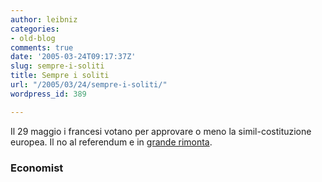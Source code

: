 ```yaml
---
author: leibniz
categories:
- old-blog
comments: true
date: '2005-03-24T09:17:37Z'
slug: sempre-i-soliti
title: Sempre i soliti
url: "/2005/03/24/sempre-i-soliti/"
wordpress_id: 389

---
```

Il 29 maggio i francesi votano per approvare o meno la simil-costituzione europea. Il no al referendum e in [grande rimonta](http://www.economist.com/world/europe/displaystory.cfm?story_id=3798465). 




### Economist
